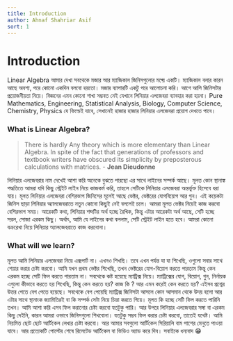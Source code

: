 ```yaml
---
title: Introduction
author: Ahnaf Shahriar Asif
sort: 1
---
```


# Introduction

Linear Algebra আমার দেখা সবথেকে মজার আর ম্যাজিকাল জিনিসগুলোর মধ্য়ে একটি। ম্যাজিকাল বলার কারন আছে অবশ্য, পরে কোনো একদিন বলবো হয়তো। মজার ব্যাপারটি একটু পরে আলোচনা করি। আগে আসি জিনিসটার প্রয়োজনীয়তা নিয়ে। বিজ্ঞনের এমন কোনো শাখা সম্ভবত নেই যেখানে লিনিয়ার এলজেবরা ব্যাবহার করা হয়না। Pure Mathematics, Engineering, Statistical Analysis, Biology, Computer Science, Chemistry, Physics যে ফিল্ডেই যাবে, সেখানেই হাজার হাজার লিনিয়ার এলজেবরা প্রয়োগ দেখতে পাবে। 

### What is Linear Algebra? 


> There is hardly Any theory which is more elementary than Linear Algebra. In spite of the fact that generations of professors and textbook writers have obscured its simplicity by preposterous calculations with matrices. - **Jean Dieudonne**


লিনিয়ার এলজেবরার নাম দেখেই আশা করি অনেকে বুঝতে পারছো এর সাথে লাইনের সম্পর্ক আছে। মূলত কোন স্থানাঙ্ক পদ্ধতিতে আমরা যদি কিছু স্ট্রেইট লাইন নিয়ে কাজকর্ম করি, তাহলে সেটিকে লিনিয়ার এলজেবরা অন্তর্ভুক্ত হিসেবে ধরা যায়। মূলত লিনিয়ার এলজেবরা বেশিরভাগ জিনিসের মূলেই আছে ভেক্টর, ভেক্টরের যোগবিয়োগ আর গুন। এই কয়েকটা জিনিস ছাড়া লিনিয়ার অ্যালজেবরাতে নতুন কোনো কিছুই নেই বললেই চলে। আমরা মূলত ভেক্টর নিয়েই কাজ করবো বেশিরভাগ সময়। আরেকটি কথা, লিনিয়ার শব্দটির অর্থ হচ্ছে রৈখিক, কিন্তু এটার আরেকটা অর্থ আছে, সেটি হচ্ছে সরল, সোজা এরকম কিছু। অর্থাৎ, আমি যে লাইনের কথা বললাম, সেটি স্ট্রেইট লাইন হতে হবে। আমরা কোনো বক্ররেখা নিয়ে লিনিয়ার অ্যালজেবরাতে কাজ করবোনা। 

### What will we learn? 

মূলত আমি লিনিয়ার এলজেবরা নিয়ে এক্সপার্ট না। এখনও শিখছি। তবে এখন পর্যন্ত যা যা শিখেছি, ওগুলো সবার সাথে শেয়ার করার চেষ্টা করবো। আমি যখন প্রথম ভেক্টর শিখেছি, তখন ভেক্টরের যোগ-বিয়োগ করতে পারতাম কিন্তু কেন এরকম হচ্ছে সেটি ফিল করতে পারতাম না। সবথেকে কষ্ট হয়েছে ম্যাট্রিক্স নিয়ে। ম্যাট্রিক্সের যোগ, বিয়োগ, গুন, নির্নায়ক এগুলো কীভাবে করতে হয় শিখেছি, কিন্তু কেন করতে হয়? কাজ কি ? আর এমন করেই কেন করতে হয়? এইসব প্রশ্নের উত্তর পেতে বেগ পেতে হয়েছে। সবথেকে বেগ পেয়েছি ম্যাট্রিক্স জিনিসটা আসলে কোন আসমান থেকে উদয় হলো আর এটার সাথে স্থানাংক জ্যামিতিরই বা কি সম্পর্ক সেটা নিয়ে চিন্তা করতে গিয়ে। মূলত কি হচ্ছে সেটি ফিল করতে পারিনি তখন। আমি আশা করি এসব ফিল করানোর চেষ্টা করবো যতটুকু পারি। আর উপরে লিনিয়ার এলজেবরার সঙ্গা বা এরকম কিছু দেইনি, কারন আমরা ওভাবে জিনিসগুলো শিখবোনা। যতটুকু সম্ভব ফিল করার চেষ্টা করবো, তাতেই যথেষ্ট। আমি নিয়মিত ছোট ছোট আর্টিকেল লেখার চেষ্টা করবো। আর আমার সবগুলো আর্টিকেল সিরিয়ালি বাম পাশের মেনুতে পাওয়া যাবে। আর প্রত্যেকটি পোস্টের শেষে রিলেটেড আর্টিকেল বা ভিডিও অ্যাড করে দিব। সবাইকে ধন্যবাদ :grin:
